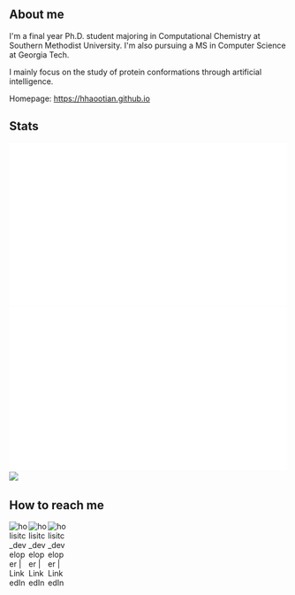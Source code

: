 
## About me

I'm a final year Ph.D. student majoring in Computational Chemistry at Southern Methodist University. I'm also pursuing a MS in Computer Science at Georgia Tech. 

I mainly focus on the study of protein conformations through artificial intelligence. 

Homepage: https://hhaootian.github.io

## Stats
![](https://github.com/hhaootian/github-stats/blob/main/overview.svg)
![](https://github.com/hhaootian/github-stats/blob/main/languages.svg)
![](https://github-profile-trophy.vercel.app/?username=htian97&theme=gruvbox&row=1&column=7&no-frame=true&no-bg=true)

## How to reach me

[<img align="left" alt="holisitc_developer | LinkedIn" width="35px" src="https://cdn.jsdelivr.net/npm/simple-icons@3.13.0/icons/linkedin.svg" />][linkedin]
[<img align="left" alt="holisitc_developer | LinkedIn" width="35px" src="https://cdn.jsdelivr.net/npm/simple-icons@3.13.0/icons/twitter.svg" />][twitter]
[<img align="left" alt="holisitc_developer | LinkedIn" width="35px" src="https://cdn.jsdelivr.net/npm/simple-icons@3.13.0/icons/googlescholar.svg" />][googlescholar]

[linkedin]: https://www.linkedin.com/in/hhaootian/
[twitter]: https://twitter.com/hhaootian
[googlescholar]: https://scholar.google.com/citations?user=5YeudXIAAAAJ&hl=en&oi=ao
